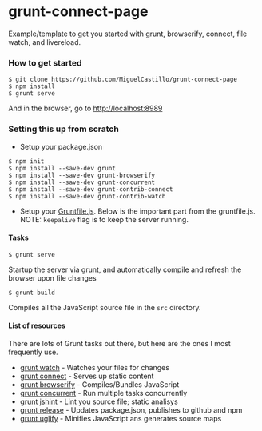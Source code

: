 grunt-connect-page
==================

Example/template to get you started with grunt, browserify, connect, file watch, and livereload.

### How to get started

```
$ git clone https://github.com/MiguelCastillo/grunt-connect-page
$ npm install
$ grunt serve
```

And in the browser, go to <a target="_blank" href="http://localhost:8989">http://localhost:8989</a>


### Setting this up from scratch

- Setup your package.json

```
$ npm init
$ npm install --save-dev grunt
$ npm install --save-dev grunt-browserify
$ npm install --save-dev grunt-concurrent
$ npm install --save-dev grunt-contrib-connect
$ npm install --save-dev grunt-contrib-watch
```

- Setup your <a href="https://github.com/MiguelCastillo/grunt-connect-page/blob/master/Gruntfile.js">Gruntfile.js</a>. Below is the important part from the gruntfile.js.  NOTE: `keepalive` flag is to keep the server running.

#### Tasks

```
$ grunt serve
```
Startup the server via grunt, and automatically compile and refresh the browser upon file changes

```
$ grunt build
```

Compiles all the JavaScript source file in the `src` directory.


#### List of resources
There are lots of Grunt tasks out there, but here are the ones I most frequently use.

- [grunt watch](https://github.com/gruntjs/grunt-contrib-watch) - Watches your files for changes
- [grunt connect](https://github.com/gruntjs/grunt-contrib-connect) - Serves up static content
- [grunt browserify](https://github.com/jmreidy/grunt-browserify) - Compiles/Bundles JavaScript
- [grunt concurrent](https://github.com/sindresorhus/grunt-concurrent) - Run multiple tasks concurrently
- [grunt jshint](https://github.com/gruntjs/grunt-contrib-jshint) - Lint you source file; static analisys
- [grunt release](https://github.com/geddski/grunt-release) - Updates package.json, publishes to github and npm
- [grunt uglify](https://github.com/gruntjs/grunt-contrib-uglify) - Minifies JavaScript ans generates source maps
